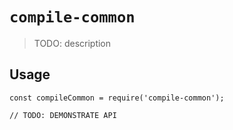 # `compile-common`

> TODO: description

## Usage

```
const compileCommon = require('compile-common');

// TODO: DEMONSTRATE API
```

